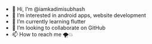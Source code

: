 - 👋 Hi, I’m @iamkadimisubhash
- 👀 I’m interested in android apps, website development
- 🌱 I’m currently learning flutter
- 💞️ I’m looking to collaborate on GitHub
- 📫 How to reach me 🌪️💥

<!---
iamkadimisubhash/iamkadimisubhash is a ✨ special ✨ repository because its `README.md` (this file) appears on your GitHub profile.
You can click the Preview link to take a look at your changes.
--->
